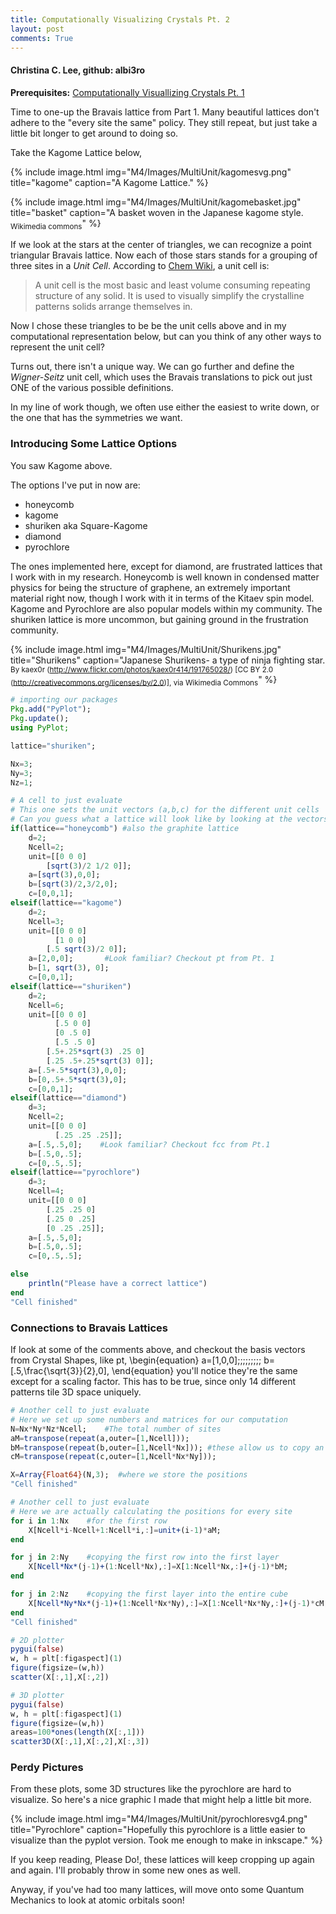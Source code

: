 ```yaml
---
title: Computationally Visualizing Crystals Pt. 2
layout: post
comments: True
---
```


#### Christina C. Lee, github: albi3ro

<b>Prerequisites:</b> [Computationally Visuallizing Crystals Pt. 1]({{base.url}}/M4/2015/12/02/Crystal-Shapes.html)

Time to one-up the Bravais lattice from Part 1.  Many beautiful lattices don't adhere to the "every site the same" policy.  They still repeat, but just take a little bit longer to get around to doing so.

Take the Kagome Lattice below,


{% include image.html img="M4/Images/MultiUnit/kagomesvg.png" title="kagome" caption="A Kagome Lattice." %}

{% include image.html img="M4/Images/MultiUnit/kagomebasket.jpg" title="basket" caption="A basket woven in the Japanese kagome style. <sub>Wikimedia commons</sub>" %}

If we look at the stars at the center of triangles, we can recognize a point triangular Bravais lattice.  Now each of those stars stands for a grouping of three sites in a <i>Unit Cell</i>.  According to <a href="http://chemwiki.ucdavis.edu/Physical_Chemistry/Physical_Properties_of_Matter/Phases_of_Matter/Solids/Unit_Cell">Chem Wiki</a>, a unit cell is:
>A unit cell is the most basic and least volume consuming repeating structure of any solid. It is used to visually simplify the crystalline patterns solids arrange themselves in.

Now I chose these triangles to be be the unit cells above and in my computational representation below, but can you think of any other ways to represent the unit cell?

Turns out, there isn't a unique way.  We can go further and define the <i>Wigner-Seitz</i> unit cell, which uses the Bravais translations to pick out just ONE of the various possible definitions.

In my line of work though, we often use either the easiest to write down, or the one that has the symmetries we want.

### Introducing Some Lattice Options

You saw Kagome above.

The options I've put in now are:
 <ul>
<li> honeycomb
<li> kagome
<li> shuriken aka Square-Kagome
<li> diamond
<li> pyrochlore
</ul>

The ones implemented here, except for diamond, are frustrated lattices that I work with in my research. Honeycomb is well known in condensed matter physics for being the structure of graphene, an extremely important material right now, though I work with it in terms of the Kitaev spin model.  Kagome and Pyrochlore are also popular models within my community.  The shuriken lattice is more uncommon, but gaining ground in the frustration community.

{% include image.html img="M4/Images/MultiUnit/Shurikens.jpg" title="Shurikens" caption="Japanese Shurikens- a type of ninja fighting star. <sub>By kaex0r (http://www.flickr.com/photos/kaex0r414/191765028/) [CC BY 2.0 (http://creativecommons.org/licenses/by/2.0)], via Wikimedia Commons</sub>" %}

```julia
# importing our packages
Pkg.add("PyPlot");
Pkg.update();
using PyPlot;
```



```julia
lattice="shuriken";

Nx=3;
Ny=3;
Nz=1;
```


```julia
# A cell to just evaluate
# This one sets the unit vectors (a,b,c) for the different unit cells
# Can you guess what a lattice will look like by looking at the vectors?
if(lattice=="honeycomb") #also the graphite lattice
    d=2;
    Ncell=2;
    unit=[[0 0 0]
        [sqrt(3)/2 1/2 0]];
    a=[sqrt(3),0,0];
    b=[sqrt(3)/2,3/2,0];
    c=[0,0,1];
elseif(lattice=="kagome")
    d=2;
    Ncell=3;
    unit=[[0 0 0]
          [1 0 0]
        [.5 sqrt(3)/2 0]];
    a=[2,0,0];       #Look familiar? Checkout pt from Pt. 1
    b=[1, sqrt(3), 0];
    c=[0,0,1];
elseif(lattice=="shuriken")
    d=2;
    Ncell=6;
    unit=[[0 0 0]
          [.5 0 0]
          [0 .5 0]
          [.5 .5 0]
        [.5+.25*sqrt(3) .25 0]
        [.25 .5+.25*sqrt(3) 0]];
    a=[.5+.5*sqrt(3),0,0];
    b=[0,.5+.5*sqrt(3),0];
    c=[0,0,1];
elseif(lattice=="diamond")
    d=3;
    Ncell=2;
    unit=[[0 0 0]
          [.25 .25 .25]];
    a=[.5,.5,0];    #Look familiar? Checkout fcc from Pt.1
    b=[.5,0,.5];
    c=[0,.5,.5];
elseif(lattice=="pyrochlore")
    d=3;
    Ncell=4;
    unit=[[0 0 0]
        [.25 .25 0]
        [.25 0 .25]
        [0 .25 .25]];
    a=[.5,.5,0];
    b=[.5,0,.5];
    c=[0,.5,.5];

else
    println("Please have a correct lattice")
end
"Cell finished"
```



### Connections to Bravais Lattices

If look at some of the comments above, and checkout the basis vectors from Crystal Shapes, like pt,
        \begin{equation}
            a=[1,0,0]\;\;\;\;\;\;\;\;\; b=[.5,\frac{\sqrt{3}}{2},0],
        \end{equation}
you'll notice they're the same except for a scaling factor.  This has to be true, since only 14 different patterns tile 3D space uniquely.


```julia
# Another cell to just evaluate
# Here we set up some numbers and matrices for our computation
N=Nx*Ny*Nz*Ncell;    #The total number of sites
aM=transpose(repeat(a,outer=[1,Ncell]));
bM=transpose(repeat(b,outer=[1,Ncell*Nx])); #these allow us to copy an entire row or layer at once
cM=transpose(repeat(c,outer=[1,Ncell*Nx*Ny]));

X=Array{Float64}(N,3);  #where we store the positions
"Cell finished"
```




```julia
# Another cell to just evaluate
# Here we are actually calculating the positions for every site
for i in 1:Nx    #for the first row
    X[Ncell*i-Ncell+1:Ncell*i,:]=unit+(i-1)*aM;
end

for j in 2:Ny    #copying the first row into the first layer
    X[Ncell*Nx*(j-1)+(1:Ncell*Nx),:]=X[1:Ncell*Nx,:]+(j-1)*bM;
end

for j in 2:Nz    #copying the first layer into the entire cube
    X[Ncell*Ny*Nx*(j-1)+(1:Ncell*Nx*Ny),:]=X[1:Ncell*Nx*Ny,:]+(j-1)*cM;
end
"Cell finished"
```




```julia
# 2D plotter
pygui(false)
w, h = plt[:figaspect](1)
figure(figsize=(w,h))
scatter(X[:,1],X[:,2])
```






```julia
# 3D plotter
pygui(false)
w, h = plt[:figaspect](1)
figure(figsize=(w,h))
areas=100*ones(length(X[:,1]))
scatter3D(X[:,1],X[:,2],X[:,3])
```





### Perdy Pictures
From these plots, some 3D structures like the pyrochlore are hard to visualize.  So here's a nice graphic I made that might help a little bit more.

{% include image.html img="M4/Images/MultiUnit/pyrochloresvg4.png" title="Pyrochlore" caption="Hopefully this pyrochlore is a little easier to visualize than the pyplot version.  Took me enough to make in inkscape." %}



If you keep reading, Please Do!, these lattices will keep cropping up again and again.  I'll probably throw in some new ones as well.

Anyway, if you've had too many lattices, will move onto some Quantum Mechanics to look at atomic orbitals soon!
